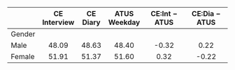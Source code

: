 
|                      | CE<br>Interview |  CE<br>Diary | ATUS<br>Weekday | CE:Int &minus; ATUS | CE:Dia &minus; ATUS |
| -------------------- | :----------: | :----------: | :----------: | :----------: | :----------: |
| Gender               |              |              |              |              |              |
| Male                 |        48.09 |        48.63 |        48.40 |        -0.32 |         0.22 |
| Female               |        51.91 |        51.37 |        51.60 |         0.32 |        -0.22 |

